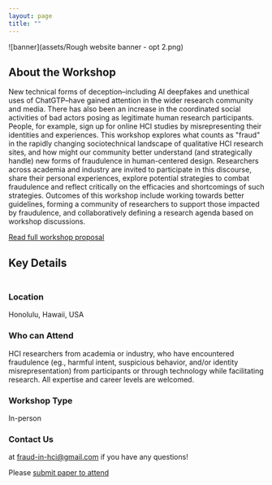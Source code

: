 ```yaml
---
layout: page
title: ""
---
```


![banner](assets/Rough website banner - opt 2.png)
## About the Workshop

New technical forms of deception–including AI deepfakes and unethical uses of ChatGTP–have gained attention in the wider research community and media. There has also been an increase in the coordinated social activities of bad actors posing as legitimate human research participants. People, for example, sign up for online HCI studies by misrepresenting their identities and experiences. This workshop explores what counts as "fraud" in the rapidly changing sociotechnical landscape of qualitative HCI research sites, and how might our community better understand (and strategically handle) new forms of fraudulence in human-centered design. Researchers across academia and industry are invited to participate in this discourse, share their personal experiences, explore potential strategies to combat fraudulence and reflect critically on the efficacies and shortcomings of such strategies. Outcomes of this workshop include working towards better guidelines, forming a community of researchers to support those impacted by fraudulence, and collaboratively defining a research agenda based on workshop discussions. 

[Read full workshop proposal](https://fraud-in-hci.github.io/assets/chiea24-44.pdf)


## Key Details
<img src="{% assets/pushpin.png %}" width="4"> 

### Location
Honolulu, Hawaii, USA

### Who can Attend
HCI researchers from academia or industry, who have encountered fraudulence (eg., harmful intent, suspicious behavior, and/or identity misrepresentation) from participants or through technology while facilitating research. All expertise and career levels are welcomed.

### Workshop Type 
In-person

### Contact Us 
at [fraud-in-hci@gmail.com](mailto:fraud-in-hci@gmail.com) if you have any questions! 

Please [submit paper to attend](https://fraud-in-hci.github.io/for-attendees/)

